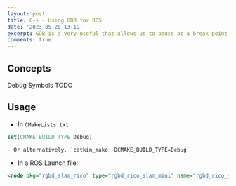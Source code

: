 ```yaml
---
layout: post
title: C++ - Using GDB for ROS
date: '2023-05-20 13:19'
excerpt: GDB is a very useful that allows us to pause at a break point or failure and inspect.
comments: true
---
```


## Concepts

Debug Symbols TODO

## Usage

- In `CMakeLists.txt`

```cmake
set(CMAKE_BUILD_TYPE Debug)
```
    - Or alternatively, `catkin_make -DCMAKE_BUILD_TYPE=Debug`

- In a ROS Launch file:

```xml
<node pkg="rgbd_slam_rico" type="rgbd_rico_slam_mini" name="rgbd_rico_slam_mini" output="screen" launch-prefix="gdb -ex run --args"/>
```
